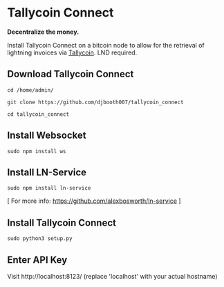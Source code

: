 # Tallycoin Connect

**Decentralize the money.** 

Install Tallycoin Connect on a bitcoin node to allow for the retrieval of lightning invoices via [Tallycoin](https://tallyco.in). LND required.

## Download Tallycoin Connect

`cd /home/admin/`

`git clone https://github.com/djbooth007/tallycoin_connect`

`cd tallycoin_connect`

## Install Websocket

`sudo npm install ws`

## Install LN-Service

`sudo npm install ln-service`

[ For more info: https://github.com/alexbosworth/ln-service ]

## Install Tallycoin Connect

`sudo python3 setup.py`

## Enter API Key

Visit http://localhost:8123/ (replace 'localhost' with your actual hostname)
